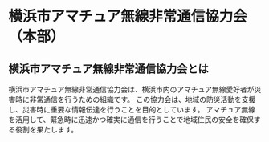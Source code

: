 # 横浜市アマチュア無線非常通信協力会（本部）
## 横浜市アマチュア無線非常通信協力会とは
横浜市アマチュア無線非常通信協力会は、横浜市内のアマチュア無線愛好者が災害時に非常通信を行うための組織です。
この協力会は、地域の防災活動を支援し、災害時に重要な情報伝達を行うことを目的としています。
アマチュア無線を活用して、緊急時に迅速かつ確実に通信を行うことで地域住民の安全を確保する役割を果たします。
